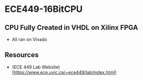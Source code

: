 # ECE449-16BitCPU

## CPU Fully Created in VHDL on Xilinx FPGA
- All ran on Vivado

## Resources
- (ECE 449 Lab Website)[https://www.ece.uvic.ca/~ece449/lab/index.html]
